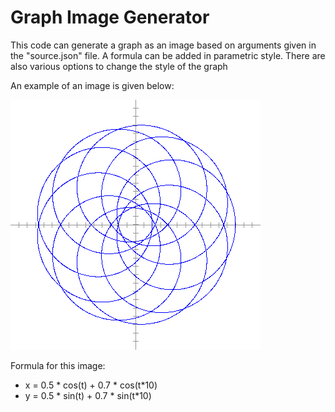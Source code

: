 # Graph Image Generator

This code can generate a graph as an image based on arguments given in the "source.json" file. A formula can be added in parametric style. There are also various options to change the style of the graph

An example of an image is given below:

![Graph Image](https://raw.githubusercontent.com/PurpleStripedUnicorn/Graph-Image-Generator/master/examples/001.png)

Formula for this image:
- x = 0.5 \* cos(t) + 0.7 \* cos(t\*10)
- y = 0.5 \* sin(t) + 0.7 \* sin(t\*10)

